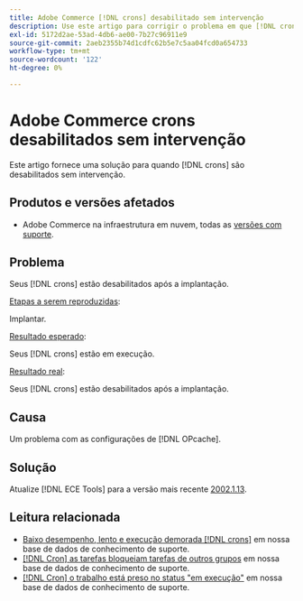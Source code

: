 ```yaml
---
title: Adobe Commerce [!DNL crons] desabilitado sem intervenção
description: Use este artigo para corrigir o problema em que [!DNL crons] são desabilitados sem intervenção.
exl-id: 5172d2ae-53ad-4db6-ae00-7b27c96911e9
source-git-commit: 2aeb2355b74d1cdfc62b5e7c5aa04fcd0a654733
workflow-type: tm+mt
source-wordcount: '122'
ht-degree: 0%

---
```


# Adobe Commerce crons desabilitados sem intervenção

Este artigo fornece uma solução para quando [!DNL crons] são desabilitados sem intervenção.

## Produtos e versões afetados

* Adobe Commerce na infraestrutura em nuvem, todas as [versões com suporte](https://www.adobe.com/content/dam/cc/en/legal/terms/enterprise/pdfs/Adobe-Commerce-Software-Lifecycle-Policy.pdf).

## Problema

Seus [!DNL crons] estão desabilitados após a implantação.

<u>Etapas a serem reproduzidas</u>:

Implantar.

<u>Resultado esperado</u>:

Seus [!DNL crons] estão em execução.

<u>Resultado real</u>:

Seus [!DNL crons] estão desabilitados após a implantação.

## Causa

Um problema com as configurações de [!DNL OPcache].

## Solução

Atualize [!DNL ECE Tools] para a versão mais recente [2002.1.13](https://experienceleague.adobe.com/en/docs/commerce-cloud-service/user-guide/release-notes/ece-tools-package#v2002113).

## Leitura relacionada

* [Baixo desempenho, lento e execução demorada [!DNL crons]](https://experienceleague.adobe.com/docs/commerce-knowledge-base/kb/troubleshooting/miscellaneous/slow-performance-slow-and-long-running-crons.html) em nossa base de dados de conhecimento de suporte.
* [[!DNL Cron] as tarefas bloqueiam tarefas de outros grupos](https://experienceleague.adobe.com/docs/commerce-knowledge-base/kb/troubleshooting/miscellaneous/cron-tasks-lock-tasks-from-other-groups.html?lang=en) em nossa base de dados de conhecimento de suporte.
* [[!DNL Cron] o trabalho está preso no status &quot;em execução&quot;](https://experienceleague.adobe.com/docs/commerce-knowledge-base/kb/troubleshooting/miscellaneous/cron-job-is-stuck-in-running-status.html?lang=en) em nossa base de dados de conhecimento de suporte.
